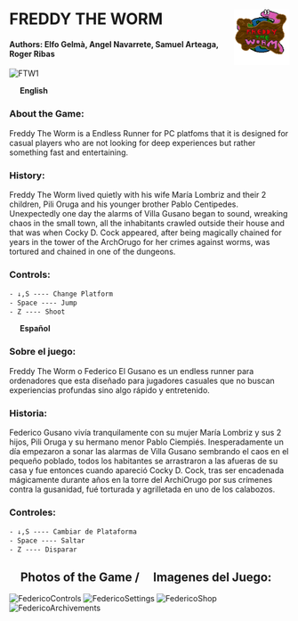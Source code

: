 
  # FREDDY THE WORM <img align="right" width="100" height="100" src="https://github.com/AngelNavarreteSanchez/FedericoElGusano/blob/dev/FedericoElGusano/Assets/UI/logo.png">
  #### Authors: Elfo Gelmà, Angel Navarrete, Samuel Arteaga, Roger Ribas
  
  ![FTW1](https://github.com/AngelNavarreteSanchez/FedericoElGusano/assets/132052054/1e0ae5ae-fa34-444e-b268-444033a1aedf)
  
  <img width="15" height="10" src="https://i.pinimg.com/736x/4c/a5/e1/4ca5e18c26eecb9899187b0093a8c0cc.jpg"> **English** 
  ### About the Game:
  Freddy The Worm is a Endless Runner for PC platfoms that it is designed for casual players who are not looking for deep experiences but rather something fast and entertaining.
  ### History:
  Freddy The Worm lived quietly with his wife María Lombriz and their 2 children, Pili Oruga and his younger brother Pablo Centipedes. Unexpectedly one day the alarms of Villa Gusano began to sound, wreaking chaos in the small town, all the inhabitants crawled outside their house and that was when Cocky D. Cock appeared, after being magically chained for years in the tower of the ArchOrugo for her crimes against worms, was tortured and chained in one of the dungeons.
  
  ### Controls:
    - ↓,S ---- Change Platform
    - Space ---- Jump
    - Z ---- Shoot
  
  <img width="15" height="10" src="https://www.astroninternacional.es/18829-large_default/bandera-espana-con-escudo-constitucional-exterior.jpg"> **Español**  
  ### Sobre el juego:
  Freddy The Worm o Federico El Gusano es un endless runner para ordenadores que esta diseñado para jugadores casuales que no buscan experiencias profundas sino algo rápido y	entretenido.
  ### Historia:
  Federico Gusano vivía tranquilamente con su mujer María Lombriz y sus 2 hijos, Pili Oruga y su hermano menor Pablo Ciempiés. Inesperadamente un día empezaron a sonar las alarmas de Villa Gusano sembrando el caos en el pequeño poblado, todos los habitantes se arrastraron a las afueras de su casa y fue entonces cuando apareció Cocky D. Cock, tras ser encadenada mágicamente durante años en la torre del ArchiOrugo por sus crímenes contra la gusanidad, fué torturada y agrilletada en uno de los calabozos. 

  ### Controles:
    - ↓,S ---- Cambiar de Plataforma
    - Space ---- Saltar
    - Z ---- Disparar

  ## <img width="15" height="10" src="https://i.pinimg.com/736x/4c/a5/e1/4ca5e18c26eecb9899187b0093a8c0cc.jpg"> Photos of the Game / <img width="15" height="10" src="https://www.astroninternacional.es/18829-large_default/bandera-espana-con-escudo-constitucional-exterior.jpg"> Imagenes del Juego:
  ![FedericoControls](https://github.com/AngelNavarreteSanchez/FedericoElGusano/assets/132052054/b5876bbc-050b-4b5e-8e62-c02f06d2ad85)
  ![FedericoSettings](https://github.com/AngelNavarreteSanchez/FedericoElGusano/assets/132052054/ecd49e85-981d-402c-8268-c1202b58bcf3)
  ![FedericoShop](https://github.com/AngelNavarreteSanchez/FedericoElGusano/assets/132052054/d080acae-4f2c-4abc-b5d1-b53430545400)
  ![FedericoArchivements](https://github.com/AngelNavarreteSanchez/FedericoElGusano/assets/132052054/fc9d8a2c-ca77-4e58-9dbf-cefb7f5c844c)


